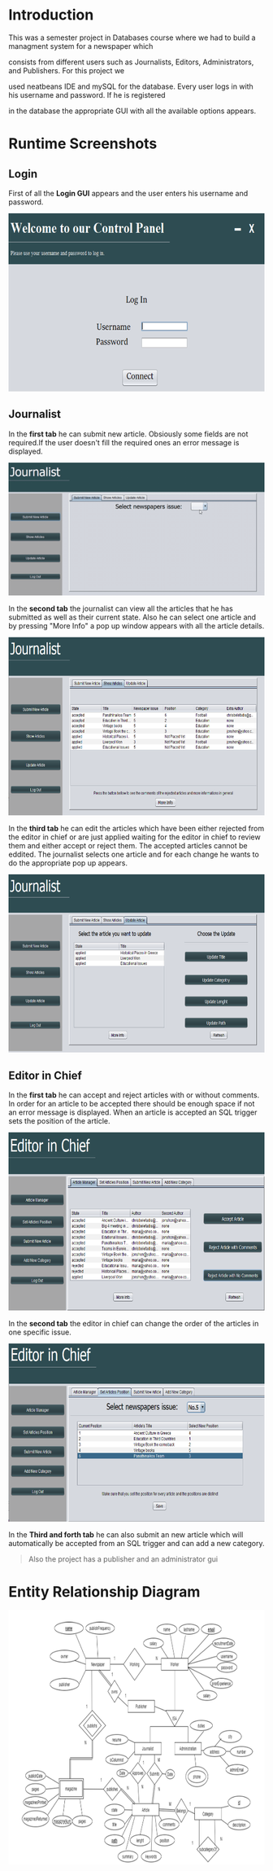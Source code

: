 # Introduction
This was a semester project in Databases course where we had to build a managment system for a newspaper which 

consists from different  users such as Journalists, Editors, Administrators, and Publishers. For this project we 

used neatbeans IDE and mySQL for the database. Every user logs in with his username and password. If he is registered 

in the database the appropriate GUI with all the available options appears. 


# Runtime Screenshots
## Login
First of all the **Login GUI** appears and the user enters his username and password.


<p align="center">
	<img src="/Screenshots/loginGui.png" width="600" height="350">
</p>

## Journalist
In the **first tab** he can submit new article. Obsiously some fields are not required.If the user
doesn't fill the required ones an error message is displayed.

<p align="center">
	<img src="/Screenshots/Journalist.gif" >
</p>

In the **second tab** the journalist can view all the articles that he has submitted as well as their current state. Also
he can select one article and by pressing "More Info" a pop up window appears with all the article details.

<p align="center">
	<img src="/Screenshots/JournalistTab2.png"  width="600" height="350">
</p>

In the **third tab** he can edit the articles which have been either rejected from the editor in chief or are just applied 
waiting for the editor in chief to review them and either accept or reject them. The accepted articles cannot be eddited.
The journalist selects one article and for each change he wants to do the appropriate pop up appears.

<p align="center">
	<img src="/Screenshots/JournalistTab3.png"  width="600" height="350">
</p>

## Editor in Chief
In the **first tab** he can accept and reject articles with or without comments. In order for an article to be accepted there should
be enough space if not an error message is displayed. When an article is accepted an SQL trigger sets the position of the article. 

<p align="center">
	<img src="/Screenshots/EditorInChiefTab1.png"  width="600" height="350">
</p>

In the **second tab** the editor in chief can change the order of the articles in one specific issue.

<p align="center">
	<img src="/Screenshots/EditorInChiefTab2.png"  width="600" height="350">
</p>

In the **Third and forth tab** he can also submit an new article which will automatically be accepted from an SQL trigger and can add
a new category.


> Also the project has a publisher and an administrator gui

# Entity Relationship Diagram

<p align="center">
	<img src="/Screenshots/Entity-RelationDiagram.png"  width="850" height="500">
</p>


